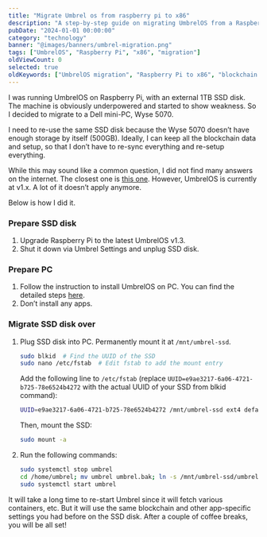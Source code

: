 ```yaml
---
title: "Migrate Umbrel os from raspberry pi to x86"
description: "A step-by-step guide on migrating UmbrelOS from a Raspberry Pi to an x86 PC, ensuring data preservation and minimal downtime."
pubDate: "2024-01-01 00:00:00"
category: "technology"
banner: "@images/banners/umbrel-migration.png"
tags: ["UmbrelOS", "Raspberry Pi", "x86", "migration"]
oldViewCount: 0
selected: true
oldKeywords: ["UmbrelOS migration", "Raspberry Pi to x86", "blockchain data preservation"]
---
```

I was running UmbrelOS on Raspberry Pi, with an external 1TB SSD disk. The machine is obviously underpowered and started to show weakness. So I decided to migrate to a Dell mini-PC, Wyse 5070.

I need to re-use the same SSD disk because the Wyse 5070 doesn’t have enough storage by itself (500GB). Ideally, I can keep all the blockchain data and setup, so that I don’t have to re-sync everything and re-setup everything.

While this may sound like a common question, I did not find many answers on the internet. The closest one is [this one](https://community.umbrel.com/t/transfer-node-from-pi-to-ubuntu-linux-desktop-re-using-the-external-ssd/15179/2). However, UmbrelOS is currently at v1.x. A lot of it doesn’t apply anymore.

Below is how I did it.

### Prepare SSD disk
1. Upgrade Raspberry Pi to the latest UmbrelOS v1.3.
2. Shut it down via Umbrel Settings and unplug SSD disk.

### Prepare PC
1. Follow the instruction to install UmbrelOS on PC. You can find the detailed steps [here](https://github.com/getumbrel/umbrel/wiki/Install-umbrelOS-on-x86-Systems).
2. Don’t install any apps.

### Migrate SSD disk over
1. Plug SSD disk into PC. Permanently mount it at `/mnt/umbrel-ssd`.
    ```bash
    sudo blkid  # Find the UUID of the SSD
    sudo nano /etc/fstab  # Edit fstab to add the mount entry
    ```
    Add the following line to `/etc/fstab` (replace `UUID=e9ae3217-6a06-4721-b725-78e6524b4272` with the actual UUID of your SSD from blkid command):
    ```bash
    UUID=e9ae3217-6a06-4721-b725-78e6524b4272 /mnt/umbrel-ssd ext4 defaults 0 0
    ```
    Then, mount the SSD:
    ```bash
    sudo mount -a
    ```
2. Run the following commands:
    ```bash
    sudo systemctl stop umbrel
    cd /home/umbrel; mv umbrel umbrel.bak; ln -s /mnt/umbrel-ssd/umbrel umbrel
    sudo systemctl start umbrel
    ```

It will take a long time to re-start Umbrel since it will fetch various containers, etc. But it will use the same blockchain and other app-specific settings you had before on the SSD disk. After a couple of coffee breaks, you will be all set!

